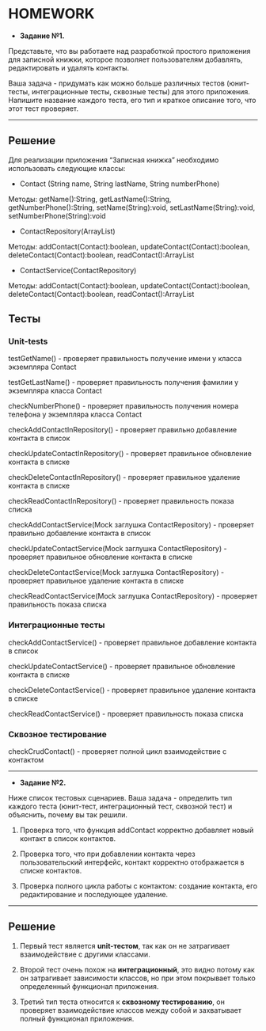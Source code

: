 # HOMEWORK

- **Задание №1.**

Представьте, что вы работаете над разработкой простого приложения для записной книжки, которое позволяет пользователям добавлять, редактировать и удалять контакты.

Ваша задача - придумать как можно больше различных тестов (юнит-тесты, интеграционные тесты, сквозные тесты) для этого приложения. Напишите название каждого теста, его тип и краткое описание того, что этот тест проверяет.

---

## Решение

Для реализации приложения “Записная книжка” необходимо использовать следующие классы:

- Contact (String name, String lastName, String numberPhone)

Методы: getName():String, getLastName():String, getNumberPhone():String, setName(String):void, setLastName(String):void, setNumberPhone(String):void 

- ContactRepository(ArrayList<Contact>)

Методы: addContact(Contact):boolean, updateContact(Contact):boolean, deleteContact(Contact):boolean, readContact():ArrayList<Contact>

- ContactService(ContactRepository)

Методы: addContact(Contact):boolean, updateContact(Contact):boolean, deleteContact(Contact):boolean, readContact():ArrayList<Contact>

## Тесты

### Unit-tests

testGetName() - проверяет правильность получение имени у класса экземпляра Contact

testGetLastName() - проверяет правильность получения фамилии у экземпляра класса Contact

checkNumberPhone() - проверяет правильность получения номера телефона у экземпляра класса Contact

checkAddContactInRepository() - проверяет правильно  добавление контакта в список

checkUpdateContactInRepository() - проверяет правильное обновление контакта в списке

checkDeleteContactInRepository() - проверяет правильное удаление контакта в списке 

checkReadContactInRepository() - проверяет правильность показа списка

checkAddContactService(Mock заглушка ContactRepository) - проверяет правильно  добавление контакта в список

checkUpdateContactService(Mock заглушка ContactRepository) - проверяет правильное обновление контакта в списке

checkDeleteContactService(Mock заглушка ContactRepository) - проверяет правильное удаление контакта в списке 

checkReadContactService(Mock заглушка ContactRepository) - проверяет правильность показа списка

### Интеграционные тесты

checkAddContactService() - проверяет правильное  добавление контакта в список

checkUpdateContactService() - проверяет правильное обновление контакта в списке

checkDeleteContactService() - проверяет правильное удаление контакта в списке 

checkReadContactService() - проверяет правильность показа списка

### Сквозное тестирование

checkCrudContact() - проверяет полной  цикл взаимодействие с контактом

---

- **Задание №2.**

Ниже список тестовых сценариев. Ваша задача - определить тип каждого теста (юнит-тест, интеграционный тест, сквозной тест) и объяснить, почему вы так решили.

1) Проверка того, что функция addContact корректно добавляет новый контакт в список контактов.

2) Проверка того, что при добавлении контакта через пользовательский интерфейс, контакт корректно отображается в списке контактов.

3) Проверка полного цикла работы с контактом: создание контакта, его редактирование и последующее удаление.

---

## Решение

1) Первый тест является **unit-тестом**, так как он не затрагивает взаимодействие с другими классами.

2) Второй тест очень похож на **интеграционный**, это видно потому как он затрагивает зависимости классов, но при этом покрывает только определенный функционал приложения.

3) Третий тип теста относится к **сквозному тестированию**, он проверяет взаимодействие классов между собой и захватывает полный функционал приложения.